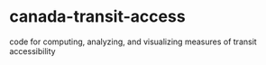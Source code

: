 # canada-transit-access
code for computing, analyzing, and visualizing measures of transit accessibility
